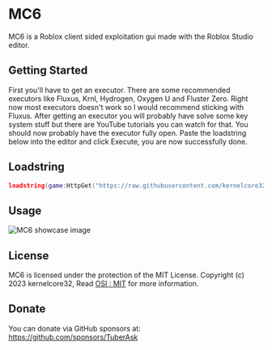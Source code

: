 # MC6
MC6 is a Roblox client sided exploitation gui made with the Roblox Studio editor.

## Getting Started
First you'll have to get an executor. There are some recommended executors like Fluxus, Krnl, Hydrogen, Oxygen U and Fluster Zero. Right now most executors doesn't work so I would recommend sticking with Fluxus. After getting an executor you will probably have solve some key system stuff but there are YouTube tutorials you can watch for that. You should now probably have the executor fully open. Paste the loadstring below into the editor and click Execute, you are now successfully done.

## Loadstring
```lua
loadstring(game:HttpGet("https://raw.githubusercontent.com/kernelcore32/MC6/main/main.lua"))()
```

## Usage
![MC6 showcase image](https://cdn.discordapp.com/attachments/1179375927080267877/1183735924127965224/mc6showcase.png?ex=65896afd&is=6576f5fd&hm=0d74be9ceedaafb4dd1e7b724162ef69a62a0c0220fc22d93ddfddee9ea317a0&)

## License
MC6 is licensed under the protection of the MIT License.
Copyright (c) 2023 kernelcore32,
Read [OSI : MIT](https://opensource.org/license/mit/) for more information.

## Donate
You can donate via GitHub sponsors at: https://github.com/sponsors/TuberAsk
